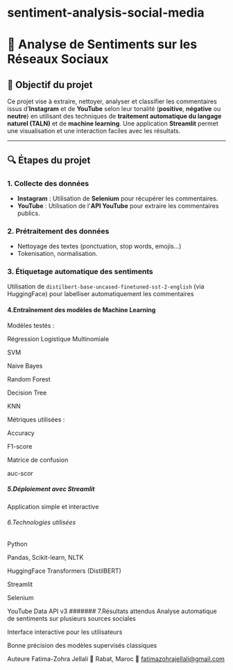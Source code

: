 # sentiment-analysis-social-media
# 💬 Analyse de Sentiments sur les Réseaux Sociaux

## 📌 Objectif du projet
Ce projet vise à extraire, nettoyer, analyser et classifier les commentaires issus d’**Instagram** et de **YouTube** selon leur tonalité (**positive**, **négative** ou **neutre**) en utilisant des techniques de **traitement automatique du langage naturel (TALN)** et de **machine learning**. Une application **Streamlit** permet une visualisation et une interaction faciles avec les résultats.

---

## 🔍 Étapes du projet

### 1. Collecte des données
- **Instagram** : Utilisation de **Selenium** pour récupérer les commentaires.
- **YouTube** : Utilisation de l'**API YouTube** pour extraire les commentaires publics.

### 2. Prétraitement des données
- Nettoyage des textes (ponctuation, stop words, emojis…)
- Tokenisation, normalisation.

### 3. Étiquetage automatique des sentiments
Utilisation de `distilbert-base-uncased-finetuned-sst-2-english` (via HuggingFace) pour labelliser automatiquement les commentaires 
#### 4.Entraînement des modèles de Machine Learning 
Modèles testés :

Régression Logistique Multinomiale

SVM

Naive Bayes

Random Forest

Decision Tree

KNN

Métriques utilisées :

Accuracy

F1-score

Matrice de confusion

auc-scor 
##### 5.Déploiement avec Streamlit 
Application simple et interactive  
###### 6.Technologies utilisées
 Python

Pandas, Scikit-learn, NLTK

HuggingFace Transformers (DistilBERT)

Streamlit

Selenium

YouTube Data API v3 
####### 7.Résultats attendus 
Analyse automatique de sentiments sur plusieurs sources sociales

Interface interactive pour les utilisateurs

Bonne précision des modèles supervisés classiques

Auteure
Fatima-Zohra Jellali
📍 Rabat, Maroc
📧 fatimazohrajellali@gmail.com 
 
